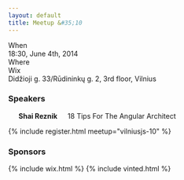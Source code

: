 ```yaml
---
layout: default
title: Meetup &#35;10
---
```


<div class="row">
  <div class="two columns">When</div>
  <div class="ten columns strong">18:30, June 4th, 2014</div>
</div>
<div class="row">
  <div class="two columns">Where</div>
  <div class="ten columns strong">
    Wix<br />
    Didžioji g. 33/Rūdininkų g. 2, 3rd floor, Vilnius<br />
  </div>
</div>

<h3>Speakers</h3>
<div class="row">
  <div class="six columns">
    <div class="three columns">
      <div class="gravatar">
        <a href="https://twitter.com/shai_reznik">
          <img src="https://avatars2.githubusercontent.com/u/1430726?s=70" alt="">
        </a>
      </div>
    </div>
    <div class="nine columns">
      <strong>Shai Reznik</strong>
      <div>
        18 Tips For The Angular Architect
      </div>
    </div>
  </div>
</div>

{% include register.html meetup="vilniusjs-10" %}

<h3>Sponsors</h3>
<div class="row">
  <div class="ten columns">
    {% include wix.html %}
    {% include vinted.html %}
  </div>
</div>
